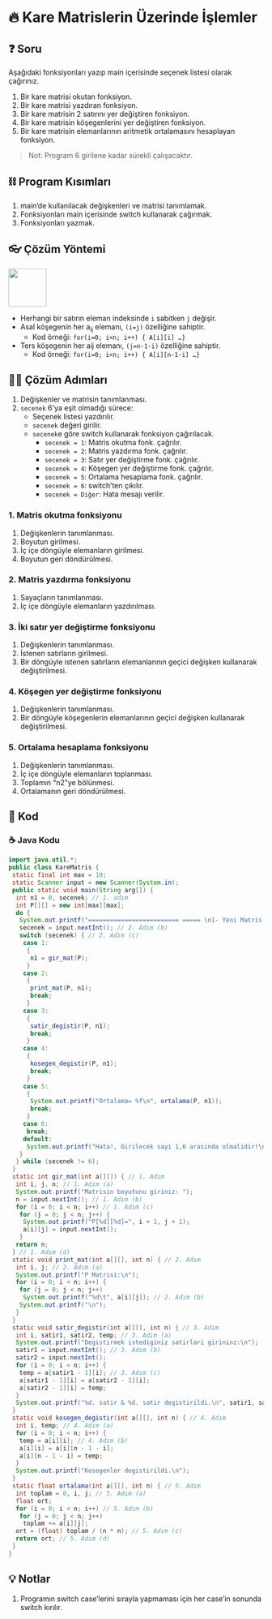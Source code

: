 # 🔥 Kare Matrislerin Üzerinde İşlemler

<!-- ----------------------------- Soru ----------------------------------- -->

## ❓ Soru
Aşağıdaki fonksiyonları yazıp main içerisinde seçenek listesi olarak çağırınız.
1. Bir kare matrisi okutan fonksiyon.
2. Bir kare matrisi yazdıran fonksiyon.
3. Bir kare matrisin 2 satırını yer değiştiren fonksiyon.
4. Bir kare matrisin köşegenlerini yer değiştiren fonksiyon.
5. Bir kare matrisin elemanlarının aritmetik ortalamasını hesaplayan fonksiyon.

> Not: Program 6 girilene kadar sürekli çalışacaktır.

<!-- ----------------------------- Program Kısımları ----------------------------------- -->

## ⛓ Program Kısımları
1. main’de kullanılacak değişkenleri ve matrisi tanımlamak.
2. Fonksiyonları main içerisinde switch kullanarak çağırmak.
3. Fonksiyonları yazmak.

<!-- ----------------------------- Çözüm Yöntemi ----------------------------------- -->

## 👓 Çözüm Yöntemi 

<img src="../res/MatrisOrnegi.png" height="75"  />

- Herhangi bir satırın eleman indeksinde `i` sabitken `j` değişir.
- Asal köşegenin her a<sub>ij</sub> elemanı, `(i=j)` özelliğine sahiptir.
  - Kod örneği: `for(i=0; i<n; i++) { A[i][i] …}`
- Ters köşegenin her aij elemanı, `(j=n-1-i)` özelliğine sahiptir.
  - Kod örneği: `for(i=0; i<n; i++) { A[i][n-1-i] …}`

<!-- ----------------------------- Çözüm Adımları ----------------------------------- -->
  
## 👩‍🔧 Çözüm Adımları
1. Değişkenler ve matrisin tanımlanması.
2. `secenek` 6’ya eşit olmadığı sürece:
   - Seçenek listesi yazdırılır.
   - `secenek` değeri girilir.
   - `secenek`e göre switch kullanarak fonksiyon çağırılacak.
     - `secenek = 1`: Matris okutma fonk. çağrılır.
     - `secenek = 2`: Matris yazdırma fonk. çağrılır.
     - `secenek = 3`: Satır yer değiştirme fonk. çağrılır.
     - `secenek = 4`: Köşegen yer değiştirme fonk. çağrılır.
     - `secenek = 5`: Ortalama hesaplama fonk. çağrılır.
     - `secenek = 6`: switch’ten çıkılır.
     - `secenek = Diğer`: Hata mesajı verilir.

### 1. Matris okutma fonksiyonu
1. Değişkenlerin tanımlanması.
2. Boyutun girilmesi.
3. İç içe döngüyle elemanların girilmesi.
4. Boyutun geri döndürülmesi.


### 2. Matris yazdırma fonksiyonu

1. Sayaçların tanımlanması.
2. İç içe döngüyle elemanların yazdırılması.

### 3. İki satır yer değiştirme fonksiyonu

1. Değişkenlerin tanımlanması.
2. İstenen satırların girilmesi.
3. Bir döngüyle istenen satırların elemanlarının geçici değişken kullanarak değiştirilmesi.


### 4. Köşegen yer değiştirme fonksiyonu

1. Değişkenlerin tanımlanması.
2. Bir döngüyle köşegenlerin elemanlarının geçici değişken kullanarak değiştirilmesi.


### 5. Ortalama hesaplama fonksiyonu

1. Değişkenlerin tanımlanması.
2. İç içe döngüyle elemanların toplanması.
3. Toplamın “n2”ye bölünmesi.
4. Ortalamanın geri döndürülmesi.


<!-- ----------------------------- Kodlar ----------------------------------- -->

## 🤖 Kod

### ☕ Java Kodu

[//]: ------------------------------------------------------------------------------
<!-- ----------------------------- C++ Kodu ----------------------------------- -->
[//]: ------------------------------------------------------------------------------

```java
import java.util.*;
public class KareMatris {
 static final int max = 10;
 static Scanner input = new Scanner(System.in);
 public static void main(String arg[]) {
  int n1 = 0, secenek; // 1. adım
  int P[][] = new int[max][max];
  do {
   System.out.printf("========================= ===== \n1- Yeni Matris girmek\n2- Matrisi yazdirmak\n3- 2 satiri degistirmek\n4- Kosegenleri degistirmek\n5- Elemanlar ortalamasini hesaplamak\n6- Exit\nYukaridakilerden bir tane seciniz:"); // 2. Adım (a)
   secenek = input.nextInt(); // 2. Adım (b)
   switch (secenek) { // 2. Adım (c)
    case 1:
     {
      n1 = gir_mat(P);
     }
    case 2:
     {
      print_mat(P, n1);
      break;
     }
    case 3:
     {
      satir_degistir(P, n1);
      break;
     }
    case 4:
     {
      kosegen_degistir(P, n1);
      break;
     }
    case 5:
     {
      System.out.printf("Ortalama= %f\n", ortalama(P, n1));
      break;
     }
    case 6:
     break;
    default:
     System.out.printf("Hata!, Girilecek sayi 1,6 arasinda olmalidir!\n");
   }
  } while (secenek != 6);
 }
 static int gir_mat(int a[][]) { // 1. Adım
  int i, j, n; // 1. Adım (a)
  System.out.printf("Matrisin boyutunu giriniz: ");
  n = input.nextInt(); // 1. Adım (b)
  for (i = 0; i < n; i++) // 1. Adım (c)
   for (j = 0; j < n; j++) {
    System.out.printf("P[%d][%d]=", i + 1, j + 1);
    a[i][j] = input.nextInt();
   }
  return n;
 } // 1. Adım (d)
 static void print_mat(int a[][], int n) { // 2. Adım
  int i, j; // 2. Adım (a)
  System.out.printf("P Matrisi:\n");
  for (i = 0; i < n; i++) {
   for (j = 0; j < n; j++)
    System.out.printf("%d\t", a[i][j]); // 2. Adım (b)
   System.out.printf("\n");
  }
 }
 static void satir_degistir(int a[][], int n) { // 3. Adım
  int i, satir1, satir2, temp; // 3. Adım (a)
  System.out.printf("Degistirmek istediginiz satirlari girininz:\n");
  satir1 = input.nextInt(); // 3. Adım (b)
  satir2 = input.nextInt();
  for (i = 0; i < n; i++) {
   temp = a[satir1 - 1][i]; // 3. Adım (c)
   a[satir1 - 1][i] = a[satir2 - 1][i];
   a[satir2 - 1][i] = temp;
  }
  System.out.printf("%d. satir & %d. satir degistirildi.\n", satir1, satir2);
 }
 static void kosegen_degistir(int a[][], int n) { // 4. Adım
  int i, temp; // 4. Adım (a)
  for (i = 0; i < n; i++) {
   temp = a[i][i]; // 4. Adım (b)
   a[i][i] = a[i][n - 1 - i];
   a[i][n - 1 - i] = temp;
  }
  System.out.printf("Kosegenler degistirildi.\n");
 }
 static float ortalama(int a[][], int n) { // 5. Adım
  int toplam = 0, i, j; // 5. Adım (a)
  float ort;
  for (i = 0; i < n; i++) // 5. Adım (b)
   for (j = 0; j < n; j++)
    toplam += a[i][j];
  ort = (float) toplam / (n * n); // 5. Adım (c)
  return ort; // 5. Adım (d)
 }
}
```

<!-- ----------------------------- Notlar ----------------------------------- -->


## 💡 Notlar 
1. Programın switch case’lerini sırayla yapmaması için her case’in sonunda switch kırılır.